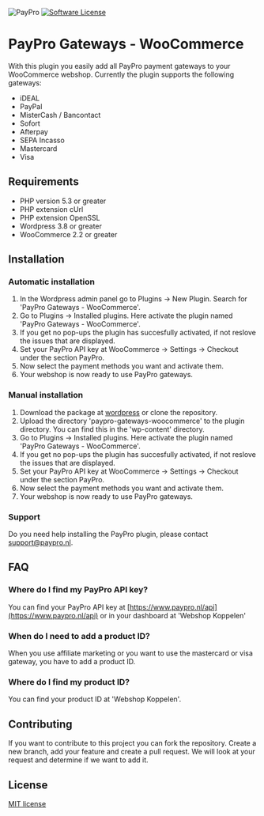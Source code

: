![PayPro](https://paypro.nl/images/logo-ie.png) [![Software License](https://img.shields.io/badge/license-MIT-brightgreen.svg?style=flat-square)](LICENSE.md)
# PayPro Gateways - WooCommerce

With this plugin you easily add all PayPro payment gateways to your WooCommerce webshop. Currently the plugin supports the following gateways:

- iDEAL 
- PayPal
- MisterCash / Bancontact
- Sofort
- Afterpay
- SEPA Incasso
- Mastercard
- Visa


## Requirements

- PHP version 5.3 or greater
- PHP extension cUrl
- PHP extension OpenSSL
- Wordpress 3.8 or greater
- WooCommerce 2.2 or greater

## Installation

### Automatic installation
1. In the Wordpress admin panel go to Plugins -> New Plugin. Search for 'PayPro Gateways - WooCommerce'.
2. Go to Plugins -> Installed plugins. Here activate the plugin named 'PayPro Gateways - WooCommerce'.
3. If you get no pop-ups the plugin has succesfully activated, if not reslove the issues that are displayed.
4. Set your PayPro API key at WooCommerce -> Settings -> Checkout under the section PayPro.
5. Now select the payment methods you want and activate them.
6. Your webshop is now ready to use PayPro gateways.

### Manual installation
1. Download the package at [wordpress](https://wordpress.org/plugins/paypro-gateways-woocommerce) or clone the repository.
2. Upload the directory 'paypro-gateways-woocommerce' to the plugin directory. You can find this in the 'wp-content' directory.
3. Go to Plugins -> Installed plugins. Here activate the plugin named 'PayPro Gateways - WooCommerce'.
4. If you get no pop-ups the plugin has succesfully activated, if not reslove the issues that are displayed.
5. Set your PayPro API key at WooCommerce -> Settings -> Checkout under the section PayPro.
6. Now select the payment methods you want and activate them.
7. Your webshop is now ready to use PayPro gateways.

### Support
Do you need help installing the PayPro plugin, please contact support@paypro.nl.

## FAQ

### Where do I find my PayPro API key?
You can find your PayPro API key at [https://www.paypro.nl/api](https://www.paypro.nl/api) or in your dashboard at 'Webshop Koppelen'

### When do I need to add a product ID?
When you use affiliate marketing or you want to use the mastercard or visa gateway, you have to add a product ID.

### Where do I find my product ID?
You can find your product ID at 'Webshop Koppelen'.

## Contributing
If you want to contribute to this project you can fork the repository. Create a new branch, add your feature and create a pull request. We will look at your request and determine if we want to add it.

## License
[MIT license](http://opensource.org/licenses/MIT)
